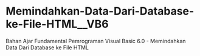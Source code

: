 # Memindahkan-Data-Dari-Database-ke-File-HTML__VB6
Bahan Ajar Fundamental Pemrograman Visual Basic 6.0 - Memindahkan Data Dari Database ke File HTML
